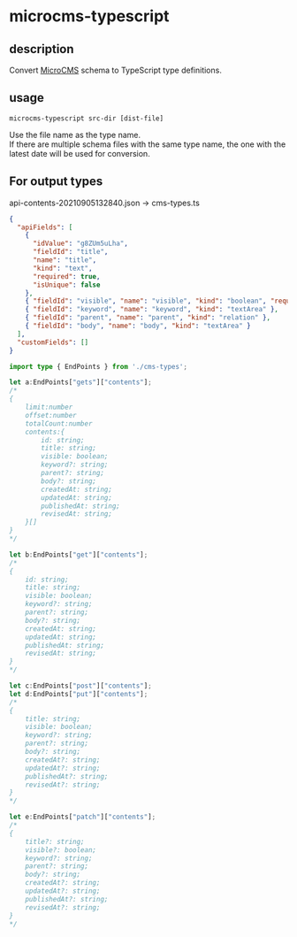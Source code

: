 # microcms-typescript

## description

Convert [MicroCMS](https://microcms.io/) schema to TypeScript type definitions.

## usage

`microcms-typescript src-dir [dist-file]`

Use the file name as the type name.  
If there are multiple schema files with the same type name, the one with the latest date will be used for conversion.

## For output types

api-contents-20210905132840.json -> cms-types.ts

```json
{
  "apiFields": [
    {
      "idValue": "g8ZUm5uLha",
      "fieldId": "title",
      "name": "title",
      "kind": "text",
      "required": true,
      "isUnique": false
    },
    { "fieldId": "visible", "name": "visible", "kind": "boolean", "required": true },
    { "fieldId": "keyword", "name": "keyword", "kind": "textArea" },
    { "fieldId": "parent", "name": "parent", "kind": "relation" },
    { "fieldId": "body", "name": "body", "kind": "textArea" }
  ],
  "customFields": []
}
```

```ts
import type { EndPoints } from './cms-types';

let a:EndPoints["gets"]["contents"];
/*
{
    limit:number
    offset:number
    totalCount:number
    contents:{
        id: string;
        title: string;
        visible: boolean;
        keyword?: string;
        parent?: string;
        body?: string;
        createdAt: string;
        updatedAt: string;
        publishedAt: string;
        revisedAt: string;
    }[]
}
*/

let b:EndPoints["get"]["contents"];
/*
{
    id: string;
    title: string;
    visible: boolean;
    keyword?: string;
    parent?: string;
    body?: string;
    createdAt: string;
    updatedAt: string;
    publishedAt: string;
    revisedAt: string;
}
*/

let c:EndPoints["post"]["contents"];
let d:EndPoints["put"]["contents"];
/*
{
    title: string;
    visible: boolean;
    keyword?: string;
    parent?: string;
    body?: string;
    createdAt?: string;
    updatedAt?: string;
    publishedAt?: string;
    revisedAt?: string;
}
*/

let e:EndPoints["patch"]["contents"];
/*
{
    title?: string;
    visible?: boolean;
    keyword?: string;
    parent?: string;
    body?: string;
    createdAt?: string;
    updatedAt?: string;
    publishedAt?: string;
    revisedAt?: string;
}
*/
```
